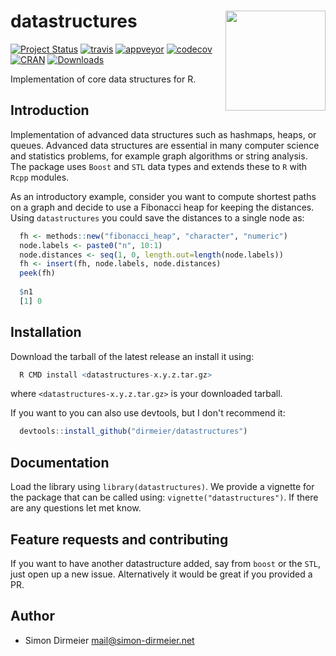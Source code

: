 # datastructures <img src="https://github.com/dirmeier/datastructures/blob/master/inst/heap/sticker.png" align="right" width="160px"/>

[![Project Status](http://www.repostatus.org/badges/latest/active.svg)](http://www.repostatus.org/#active)
[![travis](https://travis-ci.org/dirmeier/datastructures.svg?branch=master)](https://travis-ci.org/dirmeier/datastructures)
[![appveyor](https://ci.appveyor.com/api/projects/status/1li41de0xhov5gc3?svg=true)](https://ci.appveyor.com/project/dirmeier/datastructures)
[![codecov](https://codecov.io/gh/dirmeier/datastructures/branch/master/graph/badge.svg)](https://codecov.io/gh/dirmeier/datastructures)
[![CRAN](http://www.r-pkg.org/badges/version/datastructures?color=brightgreen)](https://cran.r-project.org/package=datastructures)
[![Downloads](http://cranlogs.r-pkg.org/badges/grand-total/datastructures?color=brightgreen)](https://cran.r-project.org/package=datastructures)

Implementation of core data structures for R.

## Introduction

Implementation of advanced data structures such as hashmaps, heaps, or queues. 
Advanced data structures are essential in many computer science and statistics 
problems, for example graph algorithms or string analysis. The package uses 
`Boost` and `STL` data types and extends these to `R` with `Rcpp` modules.

As an introductory example, consider you want to compute shortest paths on a 
graph and decide to use a Fibonacci heap for keeping the distances. Using
`datastructures` you could save the distances to a single node as:

```R
  fh <- methods::new("fibonacci_heap", "character", "numeric")
  node.labels <- paste0("n", 10:1)
  node.distances <- seq(1, 0, length.out=length(node.labels))
  fh <- insert(fh, node.labels, node.distances)
  peek(fh)
  
  $n1
  [1] 0
```

## Installation

Download the tarball of the latest release an install it using:

```R
  R CMD install <datastructures-x.y.z.tar.gz>
```

where `<datastructures-x.y.z.tar.gz>` is your downloaded tarball.

If you want to you can also use devtools, but I don't recommend it:

```R
  devtools::install_github("dirmeier/datastructures")
```

## Documentation

Load the library using `library(datastructures)`. We provide a vignette for 
the package that can be called using: `vignette("datastructures")`. If there 
are any questions let met know.

## Feature requests and contributing

If you want to have another datastructure added, say from `boost` or the `STL`,
just open up a new issue. Alternatively it would be great if you provided a PR.

## Author

* Simon Dirmeier <a href="mailto:mail@simon-dirmeier.net">mail@simon-dirmeier.net</a>
